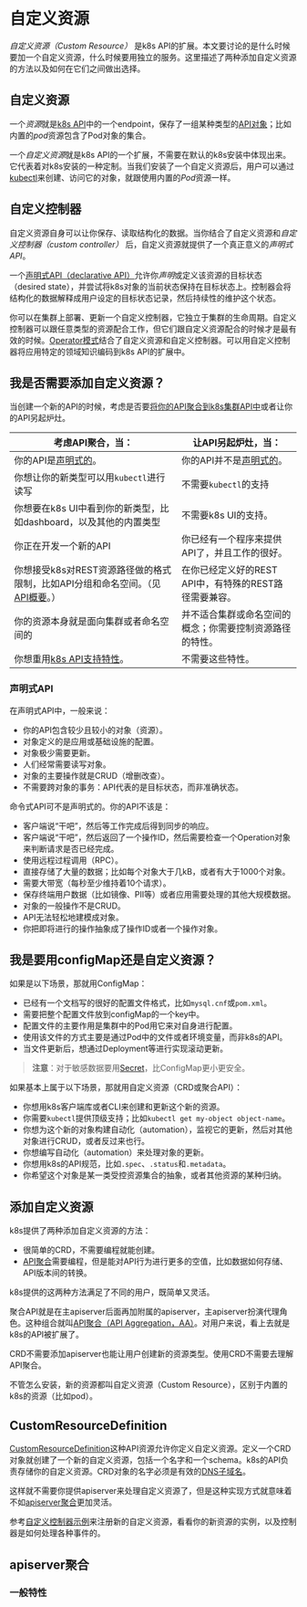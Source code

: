# 自定义资源

*自定义资源（Custom Resource）* 是k8s API的扩展。本文要讨论的是什么时候要加一个自定义资源，什么时候要用独立的服务。这里描述了两种添加自定义资源的方法以及如何在它们之间做出选择。

## 自定义资源

一个*资源*就是[k8s API](https://v1-18.docs.kubernetes.io/docs/reference/using-api/api-overview/)中的一个endpoint，保存了一组某种类型的[API对象](../../概要/Kubernetes对象/理解Kubernetes对象%20.md)；比如内置的*pod*资源包含了Pod对象的集合。

一个*自定义资源*就是k8s API的一个扩展，不需要在默认的k8s安装中体现出来。它代表着对k8s安装的一种定制。当我们安装了一个自定义资源后，用户可以通过[kubectl](https://v1-18.docs.kubernetes.io/docs/reference/kubectl/overview/)来创建、访问它的对象，就跟使用内置的*Pod*资源一样。

## 自定义控制器

自定义资源自身可以让你保存、读取结构化的数据。当你结合了自定义资源和*自定义控制器（custom controller）* 后，自定义资源就提供了一个真正意义的*声明式API*。

一个[声明式API（declarative API）](../../概要/Kubernetes%20API.md)允许你*声明*或定义该资源的目标状态（desired state），并尝试将k8s对象的当前状态保持在目标状态上。控制器会将结构化的数据解释成用户设定的目标状态记录，然后持续性的维护这个状态。

你可以在集群上部署、更新一个自定义控制器，它独立于集群的生命周期。自定义控制器可以跟任意类型的资源配合工作，但它们跟自定义资源配合的时候才是最有效的时候。[Operator模式](https://coreos.com/blog/introducing-operators.html)结合了自定义资源和自定义控制器。可以用自定义控制器将应用特定的领域知识编码到k8s API的扩展中。

## 我是否需要添加自定义资源？

当创建一个新的API的时候，考虑是否要[将你的API聚合到k8s集群API中](通过聚合层扩展k8s的API.md)或者让你的API另起炉灶。

**考虑API聚合，当：**|**让API另起炉灶，当：**
-|-
你的API是[声明式的](#声明式API)。|你的API并不是[声明式的](#声明式API)。
你想让你的新类型可以用`kubectl`进行读写|不需要`kubectl`的支持
你想要在k8s UI中看到你的新类型，比如dashboard，以及其他的内置类型|不需要k8s UI的支持。
你正在开发一个新的API|你已经有一个程序来提供API了，并且工作的很好。
你想接受k8s对REST资源路径做的格式限制，比如API分组和命名空间。（见[API概要](../../概要/Kubernetes%20API.md)。）|在你已经定义好的REST API中，有特殊的REST路径需要兼容。
你的资源本身就是面向集群或者命名空间的|并不适合集群或命名空间的概念；你需要控制资源路径的特性。
你想重用[k8s API支持特性](#一般特性)。|不需要这些特性。

### 声明式API

在声明式API中，一般来说：

- 你的API包含较少且较小的对象（资源）。
- 对象定义的是应用或基础设施的配置。
- 对象极少需要更新。
- 人们经常需要读写对象。
- 对象的主要操作就是CRUD（增删改查）。
- 不需要跨对象的事务：API代表的是目标状态，而非准确状态。

命令式API可不是声明式的。你的API不该是：

- 客户端说“干吧”，然后等工作完成后得到同步的响应。
- 客户端说“干吧”，然后返回了一个操作ID，然后需要检查一个Operation对象来判断请求是否已经完成。
- 使用远程过程调用（RPC）。
- 直接存储了大量的数据；比如每个对象大于几kB，或者有大于1000个对象。
- 需要大带宽（每秒至少维持着10个请求）。
- 保存终端用户数据（比如镜像、PII等）或者应用需要处理的其他大规模数据。
- 对象的一般操作不是CRUD。
- API无法轻松地建模成对象。
- 你把即将进行的操作抽象成了操作ID或者一个操作对象。

## 我是要用configMap还是自定义资源？

如果是以下场景，那就用ConfigMap：

- 已经有一个文档写的很好的配置文件格式，比如`mysql.cnf`或`pom.xml`。
- 需要把整个配置文件放到configMap的一个key中。
- 配置文件的主要作用是集群中的Pod用它来对自身进行配置。
- 使用该文件的方式主要是通过Pod中的文件或者环境变量，而非k8s的API。
- 当文件更新后，想通过Deployment等进行实现滚动更新。

>**注意**：对于敏感数据要用[Secret](../../配置/Secret.md)，比ConfigMap更小更安全。

如果基本上属于以下场景，那就用自定义资源（CRD或聚合API）：

- 你想用k8s客户端库或者CLI来创建和更新这个新的资源。
- 你需要`kubectl`提供顶级支持；比如`kubectl get my-object object-name`。
- 你想为这个新的对象构建自动化（automation），监视它的更新，然后对其他对象进行CRUD，或者反过来也行。
- 你想编写自动化（automation）来处理对象的更新。
- 你想用k8s的API规范，比如`.spec`、`.status`和`.metadata`。
- 你希望这个对象是某一类受控资源集合的抽象，或者其他资源的某种归纳。

## 添加自定义资源

k8s提供了两种添加自定义资源的方法：

- 很简单的CRD，不需要编程就能创建。
- [API聚合](通过聚合层扩展k8s的API.md)需要编程，但是能对API行为进行更多的空值，比如数据如何存储、API版本间的转换。

k8s提供的这两种方法满足了不同的用户，既简单又灵活。

聚合API就是在主apiserver后面再加附属的apiserver，主apiserver扮演代理角色。这种组合就叫[API聚合（API Aggregation，AA）](通过聚合层扩展k8s的API.md)。对用户来说，看上去就是k8s的API被扩展了。

CRD不需要添加apiserver也能让用户创建新的资源类型。使用CRD不需要去理解API聚合。

不管怎么安装，新的资源都叫自定义资源（Custom Resource），区别于内置的k8s的资源（比如pod）。

## CustomResourceDefinition

[CustomResourceDefinition](https://v1-18.docs.kubernetes.io/docs/tasks/extend-kubernetes/custom-resources/custom-resource-definitions/)这种API资源允许你定义自定义资源。定义一个CRD对象就创建了一个新的自定义资源，包括一个名字和一个schema。k8s的API负责存储你的自定义资源。CRD对象的名字必须是有效的[DNS子域名](../../概要/Kubernetes对象/对象的名字和ID.md#DNS子域名)。

这样就不需要你提供apiserver来处理自定义资源了，但是这种实现方式就意味着不如[apiserver聚合](#apiserver聚合)更加灵活。

参考[自定义控制器示例](https://github.com/kubernetes/sample-controller)来注册新的自定义资源，看看你的新资源的实例，以及控制器是如何处理各种事件的。

## apiserver聚合

### 一般特性